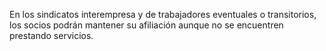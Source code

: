 En los sindicatos interempresa y de trabajadores eventuales o transitorios, los socios podrán mantener su afiliación aunque no se encuentren prestando servicios.